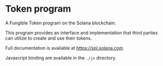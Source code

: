 # Token program

A Fungible Token program on the Solana blockchain.

This program provides an interface and implementation that third parties can
utilize to create and use their tokens.

Full documentation is available at https://spl.solana.com

Javascript binding are available in the `./js` directory.
